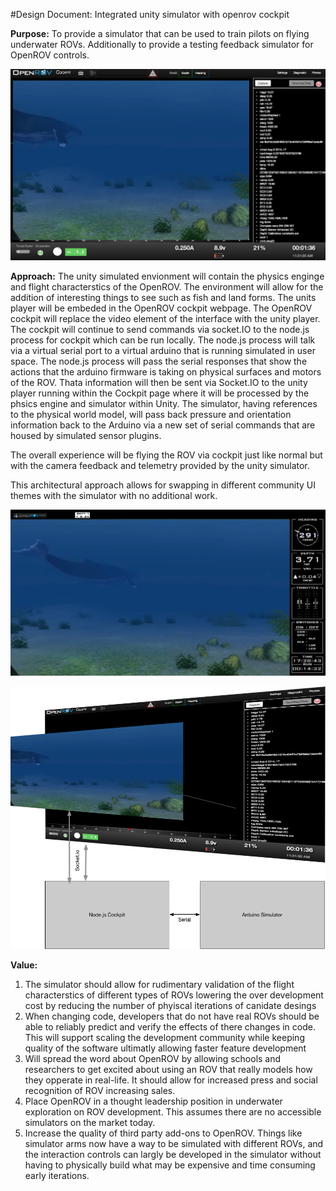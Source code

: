 #Design Document: Integrated unity simulator with openrov cockpit

**Purpose:** To provide a simulator that can be used to train pilots on flying underwater ROVs.  Additionally to provide a testing feedback simulator for OpenROV controls.

![Cockpit Default Theme](Cockpit1.png)

**Approach:**  The unity simulated envionment will contain the physics enginge and flight characterstics of the OpenROV.  The environment will allow for the addition of interesting things to see such as fish and land forms.  The units player will be embeded in the OpenROV cockpit webpage.  The OpenROV cockpit will replace the video element of the interface with the unity player.  The cockpit will continue to send commands via socket.IO to the node.js process for cockpit which can be run locally.  The node.js process will talk via a virtual serial port to a virtual arduino that is running simulated in user space.  The node.js process will pass the serial responses that show the actions that the arduino firmware is taking on physical surfaces and motors of the ROV. Thata information will then be sent via Socket.IO to the unity player running within the Cockpit page where it will be processed by the phsics engine and simulator within Unity.  The simulator, having references to the physical world model, will pass back pressure and orientation information back to the Arduino via a new set of serial commands that are housed by simulated sensor plugins.

The overall experience will be flying the ROV via cockpit just like normal but with the camera feedback and telemetry provided by the unity simulator.

This architectural approach allows for swapping in different community UI themes with the simulator with no additional work.

![Cockpit Alt Theme](Cockpit2.png)

![UI Architecture Breakout](Breakout.png)


**Value:**

1. The simulator should allow for rudimentary validation of the flight characterstics of different types of ROVs lowering the over development cost by reducing the number of phyiscal iterations of canidate desings
2. When changing code, developers that do not have real ROVs should be able to reliably predict and verify the effects of there changes in code.  This will support scaling the development community while keeping quality of the software ultimatly allowing faster feature development
3. Will spread the word about OpenROV by allowing schools and researchers to get excited about using an ROV that really models how they opperate in real-life. It should allow for increased press and social recognition of ROV increasing sales.
4. Place OpenROV in a thought leadership position in underwater exploration on ROV development.  This assumes there are no accessible simulators on the market today.  
5. Increase the quality of third party add-ons to OpenROV. Things like simulator arms now have a way to be simulated with different ROVs, and the interaction controls can largly be developed in the simulator without having to physically build what may be expensive and time consuming early iterations.
